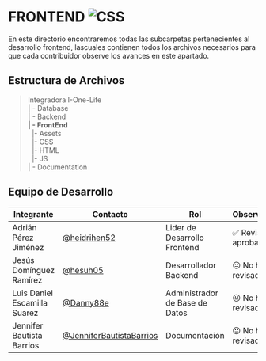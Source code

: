 # FRONTEND  ![CSS](https://img.shields.io/badge/CSS-239120?&style=for-the-badge&logo=css3&logoColor=white)


 En este directorio encontraremos todas las subcarpetas pertenecientes al desarrollo frontend, lascuales contienen todos los archivos necesarios para que cada contribuidor observe los avances en este apartado. 

## Estructura de Archivos

>Integradora I-One-Life<br>
>| - Database<br>
>| - Backend<br>
>**| - FrontEnd** <br>
>&nbsp;&nbsp;|- Assets<br>
>&nbsp;&nbsp;|- CSS<br>
>&nbsp;&nbsp;|- HTML<br>
>&nbsp;&nbsp;|- JS<br>
>| - Documentation


## Equipo de Desarrollo

|Integrante|Contacto|Rol|Observaciones|
|------------|--------|---|---|
|Adrián Pérez Jiménez|[@heidrihen52](https://github.com/heidrihen52)|Lider de Desarrollo Frontend|✅ Revisado y aprobado.|
|Jesús Domínguez Ramírez|[@hesuh05](https://github.com/hesuh05)|Desarrollador Backend|😐 No ha revisado.|
|Luis Daniel Escamilla Suarez|[@Danny88e](https://github.com/Danny88e)|Administrador de Base de Datos|😐 No ha revisado.|
|Jennifer Bautista Barrios|[@JenniferBautistaBarrios](https://github.com/JenniferBautistaBarrios)|Documentación|😐 No ha revisado.|